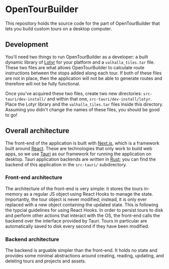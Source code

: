 # OpenTourBuilder

This repository holds the source code for the part of OpenTourBuilder that lets you build custom
tours on a desktop computer.

## Development

You'll need two things to run OpenTourBuilder as a developer: a built dynamic library of
[Lotyr](https://github.com/opentourbuilder/lotyr) for your platform and a `valhalla_tiles.tar` file.
These two files are what allows OpenTourBuilder to calculate route instructions between the stops
added along each tour. If both of these files are not in place, then the application will not be
able to generate routes and therefore will not be fully functional.

Once you've acquired these two files, create two new directories: `src-tauri/dev-install/` and
within that one, `src-tauri/dev-install/lotyr`. Place the Lotyr library and the `valhalla_tiles.tar`
files inside this directory. Assuming you didn't change the names of these files, you should be
good to go!

## Overall architecture

The front-end of the application is built with [Next.js](https://nextjs.org/), which is a framework
built around [React](https://reactjs.org/). These are technologies that only work to build web apps,
so we use [Tauri](https://tauri.app/) as our framework for running the application on desktop.
Tauri application backends are written in [Rust](https://www.rust-lang.org/); you can find the
backend of this application in the `src-tauri/` subdirectory.

### Front-end architecture

The architecture of the front-end is very simple: it stores the tours in-memory as a regular JS
object using React Hooks to manage the state. Importantly, the tour object is never modified;
instead, it is only ever replaced with a new object containing the updated state. This is following
the typcial guidelines for using React Hooks. In order to persist tours to disk and perform other
actions that interact with the OS, the front-end calls the backend over the interface provided by
Tauri. Tours in particular are automatically saved to disk every second if they have been modified.


### Backend architecture

The backend is arguable simpler than the front-end. It holds no state and provides some minimal
abstractions around creating, reading, updating, and deleting tours and projects and assets.
